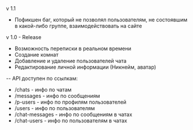 v 1.1

- Пофикшен баг, который не позволял пользователям, не состоявшим в какой-либо группе, взаимодействовать на сайте

v 1.0 - Release

- Возможность переписки в реальном времени
- Создание комнат
- Добавление и удаление пользователей чата
- Редактирование личной информации (Никнейм, аватар)

-- API доступен по ссылкам:
- /chats - инфо по чатам
- /messages - инфо по сообщениям
- /p-users - инфо по профилям пользователей
- /users - инфо по пользователям
- /chat-messages - инфо по сообщениям в чатах
- /chat-users - инфо по пользователям в чатах
